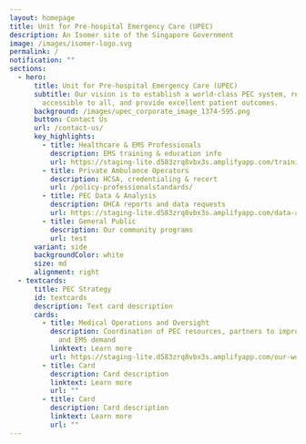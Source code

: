 ```yaml
---
layout: homepage
title: Unit for Pre-hospital Emergency Care (UPEC)
description: An Isomer site of the Singapore Government
image: /images/isomer-logo.svg
permalink: /
notification: ""
sections:
  - hero:
      title: Unit for Pre-hospital Emergency Care (UPEC)
      subtitle: Our vision is to establish a world-class PEC system, readily
        accessible to all, and provide excellent patient outcomes.
      background: /images/upec_corporate_image_1374-595.png
      button: Contact Us
      url: /contact-us/
      key_highlights:
        - title: Healthcare & EMS Professionals
          description: EMS training & education info
          url: https://staging-lite.d583zrq8vbx3s.amplifyapp.com/training-and-education/
        - title: Private Ambulance Operators
          description: HCSA, credentialing & recert
          url: /policy-professionalstandards/
        - title: PEC Data & Analysis
          description: OHCA reports and data requests
          url: https://staging-lite.d583zrq8vbx3s.amplifyapp.com/data-and-analysis/
        - title: General Public
          description: Our community programs
          url: test
      variant: side
      backgroundColor: white
      size: md
      alignment: right
  - textcards:
      title: PEC Strategy
      id: textcards
      description: Text card description
      cards:
        - title: Medical Operations and Oversight
          description: Coordination of PEC resources, partners to improve OHCA survival
            and EMS demand
          linktext: Learn more
          url: https://staging-lite.d583zrq8vbx3s.amplifyapp.com/our-work/medical-operations-and-oversight/medicaloperationsandoversight/
        - title: Card
          description: Card description
          linktext: Learn more
          url: ""
        - title: Card
          description: Card description
          linktext: Learn more
          url: ""
---
```

